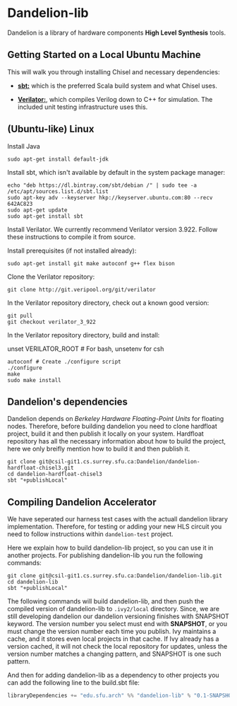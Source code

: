 # Dandelion-lib

Dandelion is a library of hardware components **High Level Synthesis** tools.

## Getting Started on a Local Ubuntu Machine

This will walk you through installing Chisel and necessary dependencies:

* **[sbt:](https://www.scala-sbt.org/)** which is the preferred Scala build system and what Chisel uses.

* **[Verilator:](https://www.veripool.org/wiki/verilator)**, which compiles Verilog down to C++ for simulation. The included unit testing infrastructure uses this.

## (Ubuntu-like) Linux

Install Java

```
sudo apt-get install default-jdk
```

Install sbt, which isn't available by default in the system package manager:

```
echo "deb https://dl.bintray.com/sbt/debian /" | sudo tee -a /etc/apt/sources.list.d/sbt.list
sudo apt-key adv --keyserver hkp://keyserver.ubuntu.com:80 --recv 642AC823
sudo apt-get update
sudo apt-get install sbt
```

Install Verilator. We currently recommend Verilator version 3.922. Follow these instructions to compile it from source.

Install prerequisites (if not installed already):

```
sudo apt-get install git make autoconf g++ flex bison
```

Clone the Verilator repository:

```
git clone http://git.veripool.org/git/verilator
```
In the Verilator repository directory, check out a known good version:

```
git pull
git checkout verilator_3_922
```

In the Verilator repository directory, build and install:

unset VERILATOR_ROOT # For bash, unsetenv for csh
```
autoconf # Create ./configure script
./configure
make
sudo make install
```


## Dandelion's dependencies
Dandelion depends on _Berkeley Hardware Floating-Point Units_ for floating nodes. Therefore, before building dandelion you need to clone hardfloat project, build it and then publish it locally on your system. Hardfloat repository has all the necessary information about how to build the project, here we only breifly mention how to build it and then publish it.

```
git clone git@csil-git1.cs.surrey.sfu.ca:Dandelion/dandelion-hardfloat-chisel3.git
cd dandelion-hardfloat-chisel3
sbt "+publishLocal"
```

## Compiling Dandelion Accelerator
We have seperated our harness test cases with the actuall dandelion library implementation. Therefore, for testing or adding your new HLS circuit you need to follow instructions within `dandelion-test` project.

Here we explain how to build dandelion-lib project, so you can use it in another projects. For publishing dandelion-lib you run the following commands:

```shell
git clone git@csil-git1.cs.surrey.sfu.ca:Dandelion/dandelion-lib.git
cd dandelion-lib
sbt "+publishLocal"
```

The following commands will build dandelion-lib, and then push the compiled version of dandelion-lib to `.ivy2/local` directory. Since, we are still developing dandelion our dandelion versioning finishes with SNAPSHOT keyword.
The version number you select must end with **SNAPSHOT**, or you must change the version number each time you publish.
Ivy maintains a cache, and it stores even local projects in that cache.
If Ivy already has a version cached, it will not check the local repository for updates, unless the version number matches a changing pattern, and SNAPSHOT is one such pattern.

And then for adding dandelion-lib as a dependency to other projects you can add the following line to the build.sbt file:
```scala
libraryDependencies += "edu.sfu.arch" %% "dandelion-lib" % "0.1-SNAPSHOT"
```